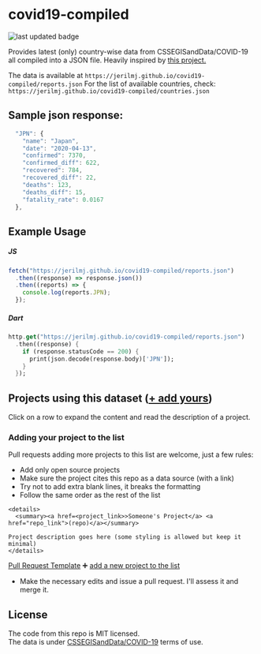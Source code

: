 # covid19-compiled

![last updated badge](https://img.shields.io/github/last-commit/jerilMJ/covid19-compiled?label=last%20updated&style=flat-square)

Provides latest (only) country-wise data from CSSEGISandData/COVID-19 all compiled into a JSON file.
Heavily inspired by [this project.](https://github.com/pomber/covid19)

The data is available at `https://jerilmj.github.io/covid19-compiled/reports.json`
For the list of available countries, check: `https://jerilmj.github.io/covid19-compiled/countries.json`

## Sample json response:

```js
  "JPN": {
    "name": "Japan",
    "date": "2020-04-13",
    "confirmed": 7370,
    "confirmed_diff": 622,
    "recovered": 784,
    "recovered_diff": 22,
    "deaths": 123,
    "deaths_diff": 15,
    "fatality_rate": 0.0167
  },
```

## Example Usage

##### JS

```js
fetch("https://jerilmj.github.io/covid19-compiled/reports.json")
  .then((response) => response.json())
  .then((reports) => {
    console.log(reports.JPN);
  });
```

##### Dart

```dart
http.get("https://jerilmj.github.io/covid19-compiled/reports.json")
  .then((response) {
    if (response.statusCode == 200) {
      print(json.decode(response.body)['JPN']);
    }
  });
```

## Projects using this dataset ([+ add yours](#user-content-adding-your-project-to-the-list))

Click on a row to expand the content and read the description of a project.

### Adding your project to the list

Pull requests adding more projects to this list are welcome, just a few rules:

- Add only open source projects
- Make sure the project cites this repo as a data source (with a link)
- Try not to add extra blank lines, it breaks the formatting
- Follow the same order as the rest of the list

```
<details>
  <summary><a href=<project_link>>Someone's Project</a> <a href="repo_link">(repo)</a></summary>
  
Project description goes here (some styling is allowed but keep it minimal)
</details>
```

[Pull Request Template](https://github.com/jerilMJ/covid19-compiled/blob/master/PULL_REQUEST_TEMPLATE.md)
➕ [add a new project to the list](https://github.com/jerilMJ/covid19-compiled/edit/master/README.md)

- Make the necessary edits and issue a pull request. I'll assess it and merge it.

## License

The code from this repo is MIT licensed.  
The data is under [CSSEGISandData/COVID-19](https://github.com/CSSEGISandData/COVID-19/) terms of use.
